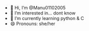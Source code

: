 - 👋 Hi, I’m @Manu01102005
- 👀 I’m interested in... dont know
- 🌱 I’m currently learning python & C
- 😄 Pronouns: she/her

<!---
Manu01102005/Manu01102005 is a ✨ special ✨ repository because its `README.md` (this file) appears on your GitHub profile.
You can click the Preview link to take a look at your changes.
--->
